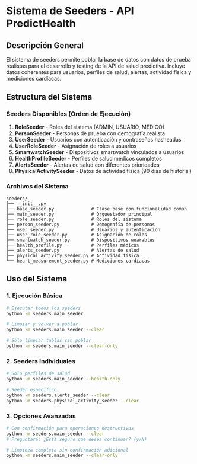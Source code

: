 # Sistema de Seeders - API PredictHealth

## Descripción General

El sistema de seeders permite poblar la base de datos con datos de prueba realistas para el desarrollo y testing de la API de salud predictiva. Incluye datos coherentes para usuarios, perfiles de salud, alertas, actividad física y mediciones cardíacas.

## Estructura del Sistema

### Seeders Disponibles (Orden de Ejecución)

1. **RoleSeeder** - Roles del sistema (ADMIN, USUARIO, MEDICO)
2. **PersonSeeder** - Personas de prueba con demografía realista
3. **UserSeeder** - Usuarios con autenticación y contraseñas hasheadas
4. **UserRoleSeeder** - Asignación de roles a usuarios
5. **SmartwatchSeeder** - Dispositivos smartwatch vinculados a usuarios
6. **HealthProfileSeeder** - Perfiles de salud médicos completos
7. **AlertsSeeder** - Alertas de salud con diferentes prioridades
8. **PhysicalActivitySeeder** - Datos de actividad física (90 días de historial)

### Archivos del Sistema

```
seeders/
├── __init__.py
├── base_seeder.py              # Clase base con funcionalidad común
├── main_seeder.py              # Orquestador principal
├── role_seeder.py              # Roles del sistema
├── person_seeder.py            # Demografía de personas
├── user_seeder.py              # Usuarios y autenticación
├── user_role_seeder.py         # Asignación de roles
├── smartwatch_seeder.py        # Dispositivos wearables
├── health_profile.py           # Perfiles médicos
├── alerts_seeder.py            # Alertas de salud
├── physical_activity_seeder.py # Actividad física
└── heart_measurement_seeder.py # Mediciones cardíacas
```

## Uso del Sistema

### 1. Ejecución Básica

```bash
# Ejecutar todos los seeders
python -m seeders.main_seeder

# Limpiar y volver a poblar
python -m seeders.main_seeder --clear

# Solo limpiar tablas sin poblar
python -m seeders.main_seeder --clear-only
```

### 2. Seeders Individuales

```bash
# Solo perfiles de salud
python -m seeders.main_seeder --health-only

# Seeder específico
python -m seeders.alerts_seeder --clear
python -m seeders.physical_activity_seeder --clear
```

### 3. Opciones Avanzadas

```bash
# Con confirmación para operaciones destructivas
python -m seeders.main_seeder --clear
# Preguntará: ¿Está seguro que desea continuar? (y/N)

# Limpieza completa sin confirmación adicional
python -m seeders.main_seeder --clear-only
```


